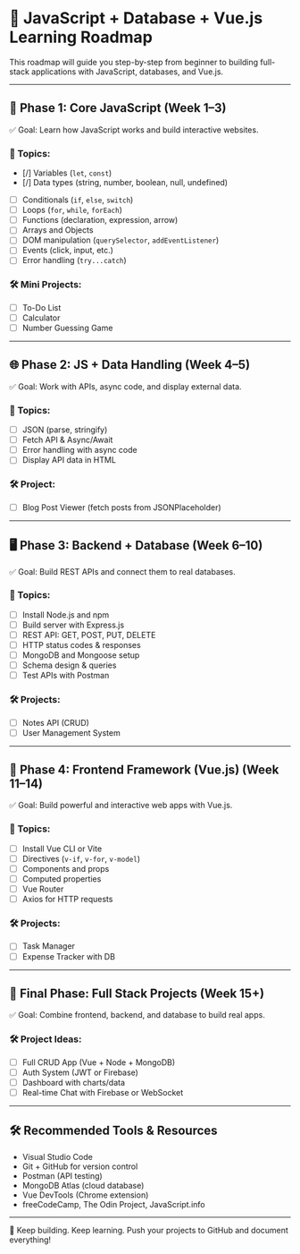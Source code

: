 # 🚀 JavaScript + Database + Vue.js Learning Roadmap

This roadmap will guide you step-by-step from beginner to building full-stack applications with JavaScript, databases, and Vue.js.

---

## 📘 Phase 1: Core JavaScript (Week 1–3)

✅ Goal: Learn how JavaScript works and build interactive websites.

### 🔹 Topics:
- [/] Variables (`let`, `const`)
- [/] Data types (string, number, boolean, null, undefined)
- [ ] Conditionals (`if`, `else`, `switch`)
- [ ] Loops (`for`, `while`, `forEach`)
- [ ] Functions (declaration, expression, arrow)
- [ ] Arrays and Objects
- [ ] DOM manipulation (`querySelector`, `addEventListener`)
- [ ] Events (click, input, etc.)
- [ ] Error handling (`try...catch`)

### 🛠️ Mini Projects:
- [ ] To-Do List
- [ ] Calculator
- [ ] Number Guessing Game

---

## 🌐 Phase 2: JS + Data Handling (Week 4–5)

✅ Goal: Work with APIs, async code, and display external data.

### 🔹 Topics:
- [ ] JSON (parse, stringify)
- [ ] Fetch API & Async/Await
- [ ] Error handling with async code
- [ ] Display API data in HTML

### 🛠️ Project:
- [ ] Blog Post Viewer (fetch posts from JSONPlaceholder)

---

## 🖥️ Phase 3: Backend + Database (Week 6–10)

✅ Goal: Build REST APIs and connect them to real databases.

### 🔹 Topics:
- [ ] Install Node.js and npm
- [ ] Build server with Express.js
- [ ] REST API: GET, POST, PUT, DELETE
- [ ] HTTP status codes & responses
- [ ] MongoDB and Mongoose setup
- [ ] Schema design & queries
- [ ] Test APIs with Postman

### 🛠️ Projects:
- [ ] Notes API (CRUD)
- [ ] User Management System

---

## 🌱 Phase 4: Frontend Framework (Vue.js) (Week 11–14)

✅ Goal: Build powerful and interactive web apps with Vue.js.

### 🔹 Topics:
- [ ] Install Vue CLI or Vite
- [ ] Directives (`v-if`, `v-for`, `v-model`)
- [ ] Components and props
- [ ] Computed properties
- [ ] Vue Router
- [ ] Axios for HTTP requests

### 🛠️ Projects:
- [ ] Task Manager
- [ ] Expense Tracker with DB

---

## 🏁 Final Phase: Full Stack Projects (Week 15+)

✅ Goal: Combine frontend, backend, and database to build real apps.

### 🛠️ Project Ideas:
- [ ] Full CRUD App (Vue + Node + MongoDB)
- [ ] Auth System (JWT or Firebase)
- [ ] Dashboard with charts/data
- [ ] Real-time Chat with Firebase or WebSocket

---

## 🛠️ Recommended Tools & Resources

- Visual Studio Code
- Git + GitHub for version control
- Postman (API testing)
- MongoDB Atlas (cloud database)
- Vue DevTools (Chrome extension)
- freeCodeCamp, The Odin Project, JavaScript.info

---

🚧 Keep building. Keep learning. Push your projects to GitHub and document everything!

